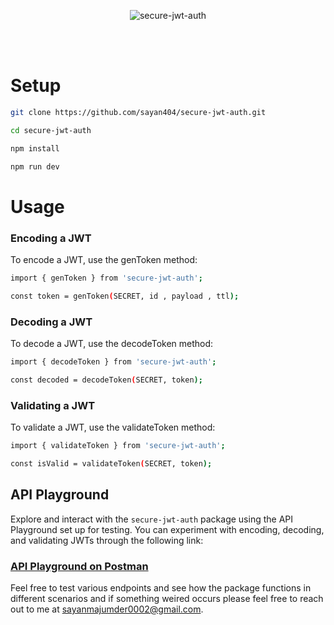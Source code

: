 <p align="center">
  <img src="https://firebasestorage.googleapis.com/v0/b/uploadika-b352f.appspot.com/o/images%2Fsecure-jwt.png?alt=media&token=0f3ecf86-a6b4-49ec-a3af-7de8213ee11a" alt="secure-jwt-auth">
</p>

<br>
<br>

# Setup

```bash
git clone https://github.com/sayan404/secure-jwt-auth.git

cd secure-jwt-auth

npm install

npm run dev
```

# Usage

### Encoding a JWT

To encode a JWT, use the genToken method:

```bash
import { genToken } from 'secure-jwt-auth';

const token = genToken(SECRET, id , payload , ttl);
```

### Decoding a JWT

To decode a JWT, use the decodeToken method:

```bash
import { decodeToken } from 'secure-jwt-auth';

const decoded = decodeToken(SECRET, token);
```

### Validating a JWT

To validate a JWT, use the validateToken method:

```bash
import { validateToken } from 'secure-jwt-auth';

const isValid = validateToken(SECRET, token);
```

## API Playground

Explore and interact with the `secure-jwt-auth` package using the API Playground set up for testing. You can experiment with encoding, decoding, and validating JWTs through the following link:

### **[API Playground on Postman](https://documenter.getpostman.com/view/23890489/2sA3kYk1S8)**

Feel free to test various endpoints and see how the package functions in different scenarios and if something weired occurs please feel free to reach out to me at sayanmajumder0002@gmail.com.
